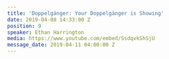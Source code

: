```yaml
---
title: 'Doppelgänger: Your Doppelgänger is Showing'
date: 2019-04-08 14:33:00 Z
position: 9
speaker: Ethan Harrington
media: https://www.youtube.com/embed/SsdqvkShSjU
message_date: 2019-04-11 04:00:00 Z
---
```


